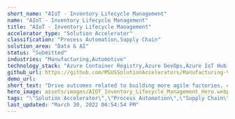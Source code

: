 ```yaml
---
short_name: "AIoT - Inventory Lifecycle Management"
name: "AIoT - Inventory Lifecycle Management"
title: "AIoT - Inventory Lifecycle Management"
accelerator_type: "Solution Accelerator"
classification: "Process Automation,Supply Chain"
solution_area: "Data & AI"
status: "Submitted"
industries: "Manufacturing,Automotive"
technology_stack: "Azure Container Registry,Azure DevOps,Azure IoT Hub,Azure Machine Learning,Azure SQL,Azure Storage,Cognitive Services,Docker,Power BI,Python"
github_url: https://github.com/MSUSSolutionAccelerators/Manufacturing-Vision-Solution-Accelerator-AMD64
demo_url: 
short_text: "Drive outcomes related to building more agile factories, creating more resilient supply chains, and transforming workforces."
hero_image: assets/images/AIOT_Inventory_Lifecycle_Management_Hero.webp
tags: "\"Solution Accelerator\",\"Process Automation\",\"Supply Chain\",\"Manufacturing\",\"Automotive\",\"Azure Container Registry\",\"Azure DevOps\",\"Azure IoT Hub\",\"Azure Machine Learning\",\"Azure SQL\",\"Azure Storage\",\"Cognitive Services\",\"Docker\",\"Power BI\",\"Python\""
last_updated: "March 30, 2022 06:54:54 PM"
---
```

